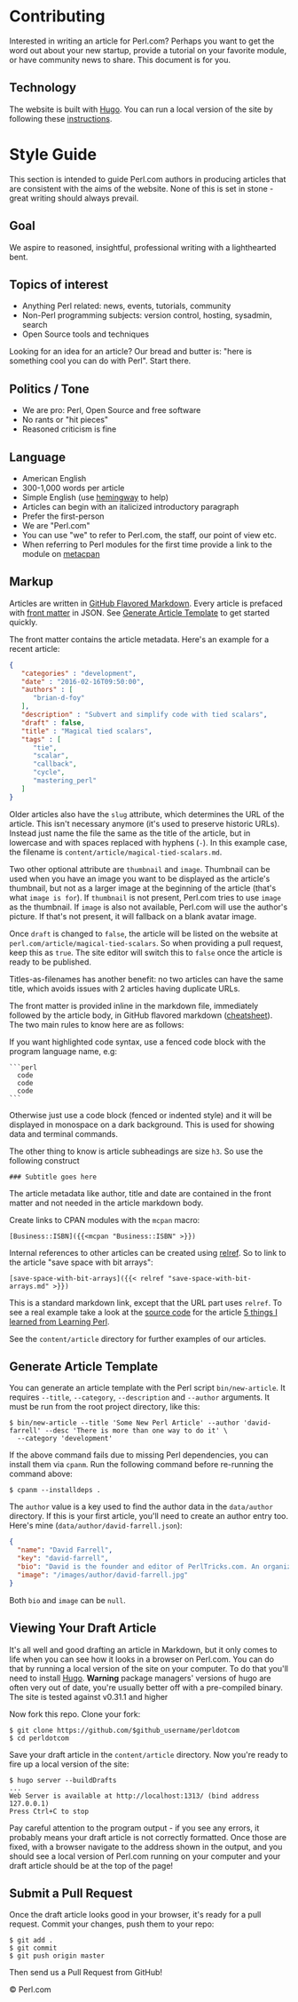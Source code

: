 Contributing
============

Interested in writing an article for Perl.com? Perhaps you want to get the word out about your new startup, provide a tutorial on your favorite module, or have community news to share. This document is for you.

Technology
----------
The website is built with [Hugo](http://gohugo.io). You can run a local version of the site by following these [instructions](#viewing-your-draft-article).

Style Guide
===========
This section is intended to guide Perl.com authors in producing articles that are consistent with the aims of the website. None of this is set in stone - great writing should always prevail.

Goal
----
We aspire to reasoned, insightful, professional writing with a lighthearted bent.

Topics of interest
------------------
- Anything Perl related: news, events, tutorials, community
- Non-Perl programming subjects: version control, hosting, sysadmin, search
- Open Source tools and techniques

Looking for an idea for an article? Our bread and butter is: "here is something cool you can do with Perl". Start there.

Politics / Tone
---------------
- We are pro: Perl, Open Source and free software
- No rants or "hit pieces"
- Reasoned criticism is fine

Language
--------
- American English
- 300-1,000 words per article
- Simple English (use [hemingway](http://www.hemingwayapp.com/) to help)
- Articles can begin with an italicized introductory paragraph
- Prefer the first-person
- We are "Perl.com"
- You can use "we" to refer to Perl.com, the staff, our point of view etc.
- When referring to Perl modules for the first time provide a link to the module on [metacpan](https://metacpan.org/)

Markup
------
Articles are written in [GitHub Flavored Markdown](https://guides.github.com/features/mastering-markdown/). Every article is prefaced with [front matter](http://gohugo.io/content/front-matter/) in JSON. See [Generate Article Template](#generate-article-template) to get started quickly.

The front matter contains the article metadata. Here's an example for a recent article:

``` json
{
   "categories" : "development",
   "date" : "2016-02-16T09:50:00",
   "authors" : [
      "brian-d-foy"
   ],
   "description" : "Subvert and simplify code with tied scalars",
   "draft" : false,
   "title" : "Magical tied scalars",
   "tags" : [
      "tie",
      "scalar",
      "callback",
      "cycle",
      "mastering_perl"
   ]
}
```

Older articles also have the `slug` attribute, which determines the URL of the article. This isn't necessary anymore (it's used to preserve historic URLs). Instead just name the file the same as the title of the article, but in lowercase and with spaces replaced with hyphens (`-`). In this example case, the filename is `content/article/magical-tied-scalars.md`.

Two other optional attribute are `thumbnail` and `image`. Thumbnail can be used when you have an image you want to be displayed as the article's thumbnail, but not as a larger image at the beginning of the article (that's what `image is for`). If `thumbnail` is not present, Perl.com tries to use `image` as the thumbnail. If `image` is also not available, Perl.com will use the author's picture. If that's not present, it will fallback on a blank avatar image.

Once `draft` is changed to `false`, the article will be listed on the website at `perl.com/article/magical-tied-scalars`. So when providing a pull request, keep this as `true`. The site editor will switch this to `false` once the article is ready to be published.

Titles-as-filenames has another benefit: no two articles can have the same title, which avoids issues with 2 articles having duplicate URLs.

The front matter is provided inline in the markdown file, immediately followed by the article body, in GitHub flavored markdown ([cheatsheet](https://github.com/adam-p/markdown-here/wiki/Markdown-Cheatsheet)). The two main rules to know here are as follows:

If you want highlighted code syntax, use a fenced code block with the program language name, e.g:

    ```perl
      code
      code
      code
    ```

Otherwise just use a code block (fenced or indented style) and it will be displayed in monospace on a dark background. This is used for showing data and terminal commands.

The other thing to know is article subheadings are size `h3`. So use the following construct

    ### Subtitle goes here

The article metadata like author, title and date are contained in the front matter and not needed in the article markdown body.

Create links to CPAN modules with the `mcpan` macro:

	[Business::ISBN]({{<mcpan "Business::ISBN" >}})

Internal references to other articles can be created using [relref](https://gohugo.io/extras/crossreferences/). So to link to the article "save space with bit arrays":

    [save-space-with-bit-arrays]({{< relref "save-space-with-bit-arrays.md" >}})

This is a standard markdown link, except that the URL part uses `relref`. To see a real example take a look at the [source code](https://raw.githubusercontent.com/dnmfarrell/perldotcom/master/content/article/5-things-i-learned-from-learning-perl-7th-edition.md) for the article [5 things I learned from Learning Perl](http://perl.com/article/5-things-i-learned-from-learning-perl-7th-edition/).

See the `content/article` directory for further examples of our articles.

Generate Article Template
-------------------------
You can generate an article template with the Perl script `bin/new-article`. It requires `--title`, `--category`, `--description` and `--author` arguments. It must be run from the root project directory, like this:

    $ bin/new-article --title 'Some New Perl Article' --author 'david-farrell' --desc 'There is more than one way to do it' \
      --category 'development'

If the above command fails due to missing Perl dependencies, you can install
them via `cpanm`. Run the following command before re-running the command
above:

    $ cpanm --installdeps .

The `author` value is a key used to find the author data in the `data/author` directory. If this is your first article, you'll need to create an author entry too. Here's mine (`data/author/david-farrell.json`):

``` json
{
  "name": "David Farrell",
  "key": "david-farrell",
  "bio": "David is the founder and editor of PerlTricks.com. An organizer of the [New York Perl Meetup](http://www.meetup.com/The-New-York-Perl-Meetup-Group/), he works for ZipRecruiter as a software developer.",
  "image": "/images/author/david-farrell.jpg"
}
```

Both `bio` and `image` can be `null`.

Viewing Your Draft Article
--------------------------
It's all well and good drafting an article in Markdown, but it only comes to life when you can see how it looks in a browser on Perl.com. You can do that by running a local version of the site on your computer. To do that you'll need to install [Hugo](http://gohugo.io). **Warning** package managers' versions of hugo are often very out of date, you're usually better off with a pre-compiled binary. The site is tested against v0.31.1 and higher

Now fork this repo. Clone your fork:

    $ git clone https://github.com/$github_username/perldotcom
    $ cd perldotcom

Save your draft article in the `content/article` directory. Now you're ready to fire up a local version of the site:

    $ hugo server --buildDrafts
    ...
    Web Server is available at http://localhost:1313/ (bind address 127.0.0.1)
    Press Ctrl+C to stop

Pay careful attention to the program output - if you see any errors, it probably means your draft article is not correctly formatted. Once those are fixed, with a browser navigate to the address shown in the output, and you should see a local version of Perl.com running on your computer and your draft article should be at the top of the page!

Submit a Pull Request
---------------------
Once the draft article looks good in your browser, it's ready for a pull request. Commit your changes, push them to your repo:

    $ git add .
    $ git commit
    $ git push origin master

Then send us a Pull Request from GitHub!

&copy; Perl.com
